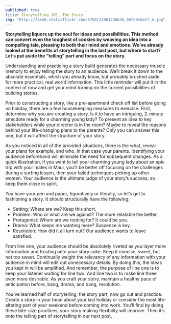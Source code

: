 ```yaml
---
published: true
title: Storytelling 101, The Story
img: "http://farm6.staticflickr.com/5750/22961236626_94fd0c6a1f_b.jpg"
---
```

**Storytelling liquors up the soul for ideas and possibilities. This method can convert even the toughest of cookies by weaving an idea into a compelling tale, pleasing to both their mind and emotions. We’ve already looked at the benefits of storytelling in the last post, but where to start? Let’s put aside the “telling” part and focus on the story.** 

Understanding and practicing a story build generates the necessary muscle memory to enjoy telling the story to an audience. We’ll break it down to the absolute essentials, which you already know, but probably brushed aside for more practical, real world information. This little reminder will put it in the context of now and get your mind turning on the current possibilities of building stories. 

Prior to constructing a story, like a pre-apartment check off list before going on holiday, there are a few housekeeping measures to exercise.  First, determine why you are creating a story. Is it to have an intriguing, 2-minute anecdote ready for a charming young lady?  To present an idea to key stakeholders while your director is in the room? Maybe to reveal the reasons behind your life-changing plans to the parents? Only you can answer this one, but it will affect the structure of your story. 

As you noticed in all of the provided situations, there is the what, reveal your plans for example, and who, in that case your parents. Identifying your audience beforehand will eliminate the need for subsequent changes. As a quick illustration, if you want to tell your charming young lady about an epic trip with your mates in Maui, you’ll be better off focusing on the challenges during a surfing lesson, then your failed techniques picking up other women. Your audience is the ultimate judge of your story’s success, so keep them close in spirit. 

You have your pen and paper, figuratively or literally, so let’s get to fashioning a story. It should structurally have the following:
* Setting: Where are we? Keep this short. 
* Problem: Who or what are we against? The more relatable the better.
* Protagonist: Whom are we rooting for? It could be you. 
* Drama: What keeps me wanting more? Suspense is key.
* Resolution: How did it all turn out? Our audience wants to leave satisfied.

From line one, your audience should be absolutely riveted as you layer more information and frosting onto your story cake. Keep it concise, sweet, but not too sweet. Continually weight the relevancy of any information with your audience in mind will edit out unnecessary details. By doing this, the ideas you kept in will be amplified. And remember, the purpose of line one is to keep your listener waiting for line two. And line two is to make line three even more desirable. As you craft your story, maintain a healthy pace of anticipation before, bang, drama, and bang, resolution.

You’ve learned half of storytelling, the story part, now go out and practice. Create a story in your head about your last holiday or consider the most life-altering part of your weekend before coming into work. You’ll find by doing these bite-size practices, your story making flexibility will improve. Then it’s onto the telling part of storytelling in our next post. 
